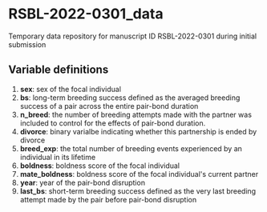 # RSBL-2022-0301_data
Temporary data repository for manuscript ID RSBL-2022-0301 during initial submission

## Variable definitions

1. **sex**: sex of the focal individual
2. **bs**: long-term breeding success defined as the averaged breeding success of a pair across the entire pair-bond duration
3. **n_breed**: the number of breeding attempts made with the partner was included to control for the effects of pair-bond duration.
4. **divorce**: binary varialbe indicating whether this partnership is ended by divorce
5. **breed_exp**: the total number of breeding events experienced by an individual in its lifetime
6. **boldness**: boldness score of the focal individual
7. **mate_boldness**: boldness score of the focal individual's current partner
8. **year**: year of the pair-bond disruption
9. **last_bs**: short-term breeding success defined as the very last breeding attempt made by the pair before pair-bond disruption
